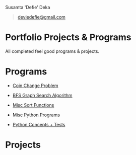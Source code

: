 Susamta 'Defie' Deka

> deviedefie@gmail.com

# Portfolio Projects & Programs
All completed feel good programs &amp; projects.

# Programs

* [Coin Change Problem](./coin-change-problem/)

* [BFS Graph Search Algorithm](./bfs-graph-adjList/)

* [Misc Sort Functions](./sort-functions/)

* [Misc Python Programs](./one-file-programs/)

* [Python Concepts + Tests](./python-concepts/)


# Projects

